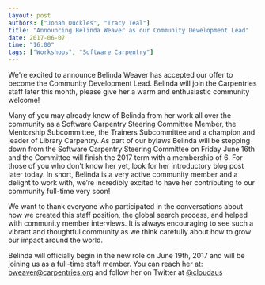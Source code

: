 ```yaml
---
layout: post
authors: ["Jonah Duckles", "Tracy Teal"]
title: "Announcing Belinda Weaver as our Community Development Lead"
date: 2017-06-07
time: "16:00"
tags: ["Workshops", "Software Carpentry"]
---
```


We're excited to announce Belinda Weaver has accepted our offer to become the
Community Development Lead. Belinda will join the Carpentries staff later this
month, please give her a warm and enthusiastic community welcome!

Many of you may already know of Belinda from her work all over the community as
a Software Carpentry Steering Committee Member,  the Mentorship Subcommittee,
the Trainers Subcommittee and a champion and leader of Library Carpentry. As
part of our bylaws Belinda will be stepping down from the Software Carpentry
Steering Committee on Friday June 16th and the Committee will finish the 2017
term with a membership of 6. For those  of you who don't know her yet, look for
her introductory blog post later today. In short, Belinda is a very active
community member and a delight to work with, we’re incredibly excited to have
her contributing to our community full-time very soon!

We want to thank everyone who participated in the conversations about how we
created this staff position, the global search process, and helped with
community member interviews. It is always encouraging to see such a vibrant and
thoughtful community as we think carefully about how to grow our impact around
the world.

Belinda will officially begin in the new role on June 19th, 2017 and will be
joining us as a full-time staff member. You can reach her at:
[bweaver@carpentries.org](mailto:bweaver@carpentries.org) and follow her on
Twitter at [@cloudaus](https://twitter.com/cloudaus)
